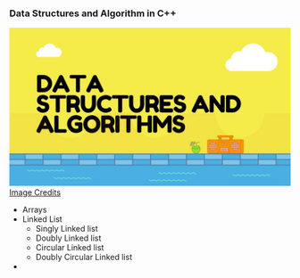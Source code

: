 ### Data Structures and Algorithm in C++

![dsa-banner](imgs/dsa-banner.jpg)
[Image Credits](https://medium.com/@mohamedmansormemo/algorithms-and-data-structure-1c2ad2dd8675)
* Arrays 
* Linked List
   * Singly Linked list
   * Doubly Linked list
   * Circular Linked list
   * Doubly Circular Linked list
* 
